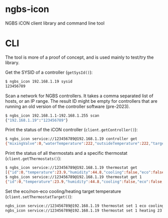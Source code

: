 # ngbs-icon
NGBS iCON client library and command line tool

# CLI

The tool is more of a proof of concept, and is used mainly to test/try the library.

Get the SYSID of a controller (`getSysId()`):

```bash
$ ngbs_icon 192.168.1.19 sysid
123456789
```

Scan a network for NGBS controllers. It takes a comma separated list of hosts, or an IP range. The result ID
might be empty for controllers that are running an old version of the controller software (pre-2023).

```bash
$ ngbs_icon 192.168.1.1-192.168.1.255 scan
{"192.168.1.19":"123456789"}
```

Print the status of the iCON controller (`client.getController()`):

```bash
$ ngbs_icon service://123456789@192.168.1.19 controller get
{"mixingValve":0,"waterTemperature":222,"outsideTemperature":222,"targetWaterTemperature":45}
```

 Print the status of all thermostats and a specific thermostat (`client.getThermostats()`):

```bash
$ ngbs_icon service://123456789@192.168.1.19 thermostat get
[{"id":0,"temperature":23.9,"humidity":44.8,"cooling":false,"eco":false,"target":23.1,"targets":{"heating":23.1,"cooling":27,"ecoHeating":17,"ecoCooling":27},"valve":false},{"id":1,"temperature":23.9,"humidity":44.9,"cooling":false,"eco":false,"target":23,"targets":{"heating":23,"cooling":26,"ecoHeating":17,"ecoCooling":29},"valve":false}]
$ ngbs_icon service://123456789@192.168.1.19 thermostat get 1
{"id":0,"temperature":23.9,"humidity":44.8,"cooling":false,"eco":false,"target":23.1,"targets":{"heating":23.1,"cooling":27,"ecoHeating":17,"ecoCooling":27},"valve":false}
```

Set the eco/non-eco cooling/heating target temperature (`client.setThermostatTarget()`):

```bash
ngbs_icon service://123456789@192.168.1.19 thermostat set 1 eco cooling 24
ngbs_icon service://123456789@192.168.1.19 thermostat set 1 heating 23
```
